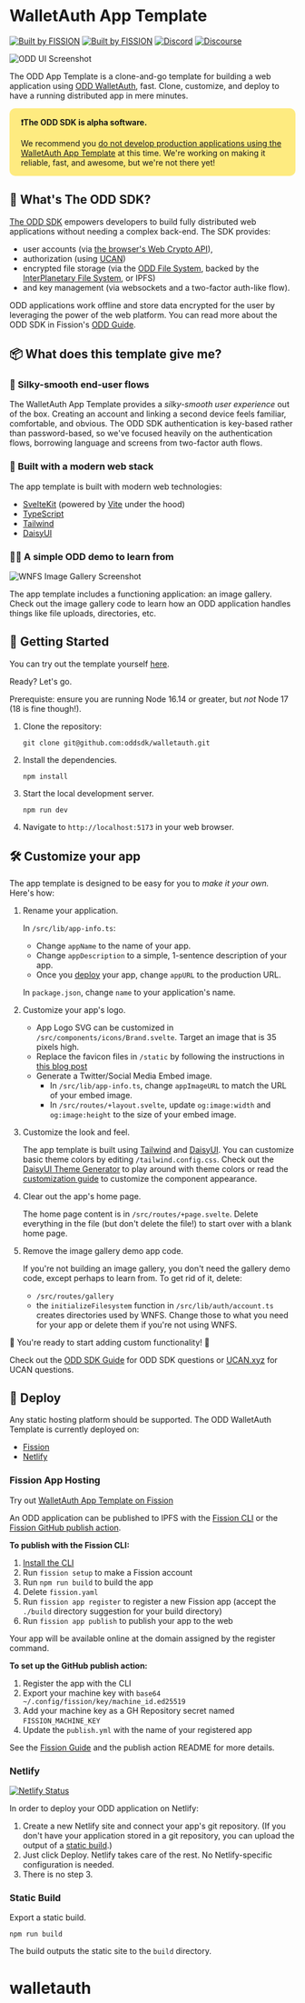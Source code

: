 # WalletAuth App Template

[![Built by FISSION](https://img.shields.io/badge/⌘-Built_by_FISSION-purple.svg)](https://fission.codes) [![Built by FISSION](https://img.shields.io/badge/@oddjs/odd-v0.37.0-purple.svg)](https://github.com/oddsdk/ts-odd) [![Discord](https://img.shields.io/discord/478735028319158273.svg)](https://discord.gg/zAQBDEq) [![Discourse](https://img.shields.io/discourse/https/talk.fission.codes/topics)](https://talk.fission.codes)

![ODD UI Screenshot](static/odd-ui.png)

The ODD App Template is a clone-and-go template for building a web application using [ODD WalletAuth](https://github.com/oddsdk/odd-walletauth/), fast. Clone, customize, and deploy to have a running distributed app in mere minutes.

<div style="background-color: #FEEB80; padding: 1px 20px; border-radius: 10px;">
    <p class="text-align: center;"><strong>❗️The ODD SDK is alpha software.</strong></p>
    <p>We recommend you <u>do not develop production applications using the WalletAuth App Template</u> at this time. We're working on making it reliable, fast, and awesome, but we're not there yet!</p>
</div>

## 🤔 What's The ODD SDK?

[The ODD SDK](https://github.com/oddsdk/ts-odd) empowers developers to build fully distributed web applications without needing a complex back-end. The SDK provides:

- user accounts (via [the browser's Web Crypto API](https://developer.mozilla.org/en-US/docs/Web/API/Web_Crypto_API)),
- authorization (using [UCAN](https://ucan.xyz))
- encrypted file storage (via the [ODD File System](https://guide.fission.codes/developers/odd/file-system-wnfs), backed by the [InterPlanetary File System](https://ipfs.io/), or IPFS)
- and key management (via websockets and a two-factor auth-like flow).

ODD applications work offline and store data encrypted for the user by leveraging the power of the web platform. You can read more about the ODD SDK in Fission's [ODD Guide](https://guide.fission.codes/developers/odd).

## 📦 What does this template give me?

### 🥰 Silky-smooth end-user flows

The WalletAuth App Template provides a _silky-smooth user experience_ out of the box. Creating an account and linking a second device feels familiar, comfortable, and obvious. The ODD SDK authentication is key-based rather than password-based, so we've focused heavily on the authentication flows, borrowing language and screens from two-factor auth flows.

### 🧱 Built with a modern web stack

The app template is built with modern web technologies:

- [SvelteKit](https://kit.svelte.dev/) (powered by [Vite](https://vitejs.dev/) under the hood)
- [TypeScript](https://www.typescriptlang.org/)
- [Tailwind](https://tailwindcss.com/)
- [DaisyUI](https://daisyui.com/)

### 👩‍🏫 A simple ODD demo to learn from

![WNFS Image Gallery Screenshot](static/wnfs-gallery-screenshot.png)

The app template includes a functioning application: an image gallery. Check out the image gallery code to learn how an ODD application handles things like file uploads, directories, etc.

## 🚀 Getting Started

You can try out the template yourself [here](https://walletauth.fission.app/).

Ready? Let's go.

Prerequiste: ensure you are running Node 16.14 or greater, but _not_ Node 17 (18 is fine though!).

1. Clone the repository:

   ```shell
   git clone git@github.com:oddsdk/walletauth.git
   ```

2. Install the dependencies.

   ```shell
   npm install
   ```

3. Start the local development server.

   ```shell
   npm run dev
   ```

4. Navigate to `http://localhost:5173` in your web browser.

## 🛠 Customize your app

The app template is designed to be easy for you to _make it your own._ Here's how:

1. Rename your application.

   In `/src/lib/app-info.ts`:

   - Change `appName` to the name of your app.
   - Change `appDescription` to a simple, 1-sentence description of your app.
   - Once you [deploy](#deploy) your app, change `appURL` to the production URL.

   In `package.json`, change `name` to your application's name.

2. Customize your app's logo.

   - App Logo SVG can be customized in `/src/components/icons/Brand.svelte`. Target an image that is 35 pixels high.
   - Replace the favicon files in `/static` by following the instructions in [this blog post](https://evilmartians.com/chronicles/how-to-favicon-in-2021-six-files-that-fit-most-needs)
   - Generate a Twitter/Social Media Embed image.
     - In `/src/lib/app-info.ts`, change `appImageURL` to match the URL of your embed image.
     - In `/src/routes/+layout.svelte`, update `og:image:width` and `og:image:height` to the size of your embed image.

3. Customize the look and feel.

   The app template is built using [Tailwind](https://tailwindcss.com/) and [DaisyUI](https://daisyui.com/). You can customize basic theme colors by editing `/tailwind.config.css`. Check out the [DaisyUI Theme Generator](https://daisyui.com/theme-generator/) to play around with theme colors or read the [customization guide](https://daisyui.com/docs/customize/) to customize the component appearance.

4. Clear out the app's home page.

   The home page content is in `/src/routes/+page.svelte`. Delete everything in the file (but don't delete the file!) to start over with a blank home page.

5. Remove the image gallery demo app code.

   If you're not building an image gallery, you don't need the gallery demo code, except perhaps to learn from. To get rid of it, delete:

   - `/src/routes/gallery`
   - the `initializeFilesystem` function in `/src/lib/auth/account.ts` creates directories used by WNFS. Change those to what you need for your app or delete them if you're not using WNFS.

👏 You're ready to start adding custom functionality! 🚀

Check out the [ODD SDK Guide](https://guide.fission.codes/developers/odd) for ODD SDK questions or [UCAN.xyz](https://ucan.xyz) for UCAN questions.

## 🧨 Deploy

Any static hosting platform should be supported. The ODD WalletAuth Template is currently deployed on:

- [Fission](#fission-app-hosting)
- [Netlify](#netlify)

### Fission App Hosting

Try out [WalletAuth App Template on Fission](https://walletauth.fission.app/)

An ODD application can be published to IPFS with the [Fission CLI](https://guide.fission.codes/developers/cli) or the [Fission GitHub publish action](https://github.com/fission-suite/publish-action).

**To publish with the Fission CLI:**

1. [Install the CLI](https://guide.fission.codes/developers/installation)
2. Run `fission setup` to make a Fission account
3. Run `npm run build` to build the app
4. Delete `fission.yaml`
5. Run `fission app register` to register a new Fission app (accept the `./build` directory suggestion for your build directory)
6. Run `fission app publish` to publish your app to the web

Your app will be available online at the domain assigned by the register command.

**To set up the GitHub publish action:**

1. Register the app with the CLI
2. Export your machine key with `base64 ~/.config/fission/key/machine_id.ed25519`
3. Add your machine key as a GH Repository secret named `FISSION_MACHINE_KEY`
4. Update the `publish.yml` with the name of your registered app

See the [Fission Guide](https://guide.fission.codes/developers/installation) and the publish action README for more details.

### Netlify

[![Netlify Status](https://api.netlify.com/api/v1/badges/9008a4d3-cfd2-47bf-8506-79e0ca4f898c/deploy-status)](https://app.netlify.com/sites/odd-walletauth/deploys)

In order to deploy your ODD application on Netlify:

1. Create a new Netlify site and connect your app's git repository. (If you don't have your application stored in a git repository, you can upload the output of a [static build](#static-build).)
2. Just click Deploy. Netlify takes care of the rest. No Netlify-specific configuration is needed.
3. There is no step 3.

### Static Build

Export a static build.

```shell
npm run build
```

The build outputs the static site to the `build` directory.
# walletauth
